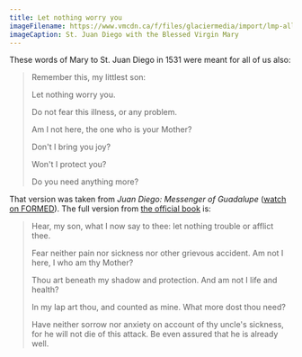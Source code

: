 ```yaml
---
title: Let nothing worry you
imageFilename: https://www.vmcdn.ca/f/files/glaciermedia/import/lmp-all/1314761-john-paul-ii-pope-canonization-of-juan-diego.jpg;w=960
imageCaption: St. Juan Diego with the Blessed Virgin Mary
---
```


These words of Mary to St. Juan Diego in 1531 were meant for all of us also:

> Remember this, my littlest son:
>
> Let nothing worry you.
>
> Do not fear this illness, or any problem.
>
> Am I not here, the one who is your Mother?
>
> Don't I bring you joy?
>
> Won't I protect you?
>
> Do you need anything more?

That version was taken from *Juan Diego: Messenger of Guadalupe* ([watch on FORMED](https://watch.formed.org/the-saints-and-heroes-collection/season:1/videos/juan-diego-messenger-of-guadalupe)). The full version from [the official book](http://localhost:8080/books/holy-mary-of-guadalupe.html) is:

> Hear, my son, what I now say to thee: let nothing trouble or afflict thee.
>
> Fear neither pain nor sickness nor other grievous accident. Am not I here, I who am thy Mother?
>
> Thou art beneath my shadow and protection. And am not I life and health?
>
> In my lap art thou, and counted as mine. What more dost thou need?
>
> Have neither sorrow nor anxiety on account of thy uncle's sickness, for he will not die of this attack. Be even assured that he is already well.

